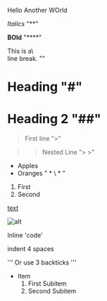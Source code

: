 Hello Another WOrld

*Italics* "**"

**BOld** "****"

This is a\  
line break. "\"

# Heading "#"

# Heading 2 "##"

> First line ">"

> > Nested Line "> >"

* Apples
* Oranges " * \ * "

1. First
2. Second 

[text](https://afacade.github.io/cse15l-lab-report/index.html)

![alt](https://imgur.com/a/2CU4ryt)

Inline 'code'


indent 4 spaces


'''
Or use 3 backticks
'''

* Item
  1. First Subitem
  2. Second Subitem
